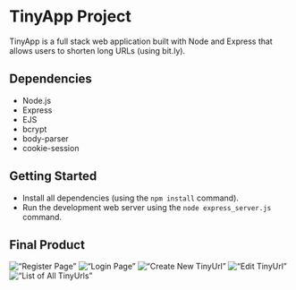 # TinyApp Project

TinyApp is a full stack web application built with Node and Express that allows users to shorten long URLs (using bit.ly).

## Dependencies

- Node.js
- Express
- EJS
- bcrypt
- body-parser
- cookie-session

## Getting Started

- Install all dependencies (using the `npm install` command).
- Run the development web server using the `node express_server.js` command.

## Final Product

![“Register Page”](https://github.com/tasha-urbancic/tiny-app/blob/master/docs/register.png?raw=true)
![“Login Page”](https://github.com/tasha-urbancic/tiny-app/blob/master/docs/login.png?raw=true)
![“Create New TinyUrl”](https://github.com/tasha-urbancic/tiny-app/blob/master/docs/new-url.png?raw=true)
![“Edit TinyUrl”](https://github.com/tasha-urbancic/tiny-app/blob/master/docs/url-edit.png?raw=true)
![“List of All TinyUrls”](https://github.com/tasha-urbancic/tiny-app/blob/master/docs/urls.png?raw=true)
